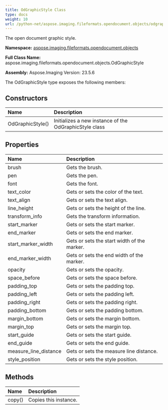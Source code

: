 ```yaml
---
title: OdGraphicStyle Class
type: docs
weight: 10
url: /python-net/aspose.imaging.fileformats.opendocument.objects/odgraphicstyle/
---
```


The open document graphic style.

**Namespace:** [aspose.imaging.fileformats.opendocument.objects](/imaging/python-net/aspose.imaging.fileformats.opendocument.objects/)

**Full Class Name:** aspose.imaging.fileformats.opendocument.objects.OdGraphicStyle

**Assembly:**  Aspose.Imaging Version: 23.5.6

The OdGraphicStyle type exposes the following members:
## **Constructors**
|**Name**|**Description**|
| :- | :- |
|OdGraphicStyle()|Initializes a new instance of the OdGraphicStyle class|
## **Properties**
|**Name**|**Description**|
| :- | :- |
|brush|Gets the brush.|
|pen|Gets the pen.|
|font|Gets the font.|
|text_color|Gets or sets the color of the text.|
|text_align|Gets or sets the text align.|
|line_height|Gets or sets the height of the line.|
|transform_info|Gets the transform information.|
|start_marker|Gets or sets the start marker.|
|end_marker|Gets or sets the end marker.|
|start_marker_width|Gets or sets the start width of the marker.|
|end_marker_width|Gets or sets the end width of the marker.|
|opacity|Gets or sets the opacity.|
|space_before|Gets or sets the space before.|
|padding_top|Gets or sets the padding top.|
|padding_left|Gets or sets the padding left.|
|padding_right|Gets or sets the padding right.|
|padding_bottom|Gets or sets the padding bottom.|
|margin_bottom|Gets or sets the margin bottom.|
|margin_top|Gets or sets the margin top.|
|start_guide|Gets or sets the start guide.|
|end_guide|Gets or sets the end guide.|
|measure_line_distance|Gets or sets the measure line distance.|
|style_position|Gets or sets the style position.|
## **Methods**
|**Name**|**Description**|
| :- | :- |
|copy()|Copies this instance.|
